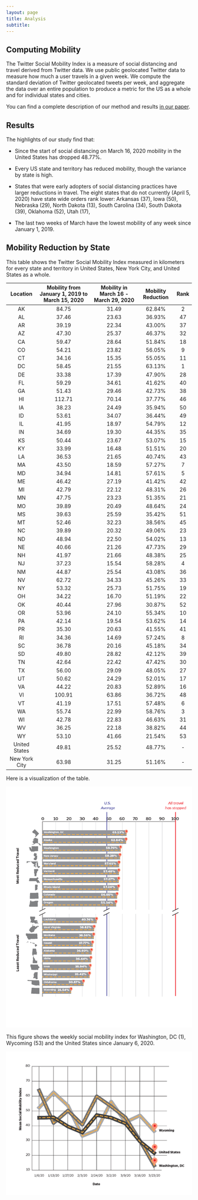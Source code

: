 ```yaml
---
layout: page
title: Analysis
subtitle: 
---
```


## Computing Mobility
The Twitter Social Mobility Index is a measure of social distancing and travel derived from Twitter data. We use public geolocated Twitter data to measure how much a user travels in a given week.
We compute the standard deviation of Twitter geolocated tweets per week, 
and aggregate the data over an entire population to produce a metric for the US as a whole and for individual states and cities.

You can find a complete description of our method and results [in our paper](paper/twitter_social_mobility.pdf).

## Results
The highlights of our study find that:

* Since the start of social distancing on March 16, 2020 mobility in the United States has dropped 48.77%.
    
* Every US state and territory has reduced mobility, though the variance by state is high.

* States that were early adopters of social distancing practices have larger reductions in travel. The eight states that do not currently (April 5, 2020) have state wide orders rank lower: Arkansas (37), Iowa (50), Nebraska (29), North Dakota (13), South Carolina (34), South Dakota (39), Oklahoma (52), Utah (17),

* The last two weeks of March have the lowest mobility of any week since January 1, 2019.

 
## Mobility Reduction by State
This table shows the Twitter Social Mobility Index measured in kilometers for 
every state and territory in United States, New York City, and United States as a whole. 

|    ﻿Location   | Mobility from January 1, 2019 to March 15, 2020 | Mobility in March 16 - March 29, 2020 | Mobility Reduction | Rank |
|:-------------:|:-----------------------------------------------:|:-------------------------------------:|:------------------:|:----:|
|       AK      |                      84.75                      |                 31.49                 |       62.84%       |   2  |
|       AL      |                      37.46                      |                 23.63                 |       36.93%       |  47  |
|       AR      |                      39.19                      |                 22.34                 |       43.00%       |  37  |
|       AZ      |                      47.30                      |                 25.37                 |       46.37%       |  32  |
|       CA      |                      59.47                      |                 28.64                 |       51.84%       |  18  |
|       CO      |                      54.21                      |                 23.82                 |       56.05%       |   9  |
|       CT      |                      34.16                      |                 15.35                 |       55.05%       |  11  |
|       DC      |                      58.45                      |                 21.55                 |       63.13%       |   1  |
|       DE      |                      33.38                      |                 17.39                 |       47.90%       |  28  |
|       FL      |                      59.29                      |                 34.61                 |       41.62%       |  40  |
|       GA      |                      51.43                      |                 29.46                 |       42.73%       |  38  |
|       HI      |                      112.71                     |                 70.14                 |       37.77%       |  46  |
|       IA      |                      38.23                      |                 24.49                 |       35.94%       |  50  |
|       ID      |                      53.61                      |                 34.07                 |       36.44%       |  49  |
|       IL      |                      41.95                      |                 18.97                 |       54.79%       |  12  |
|       IN      |                      34.69                      |                 19.30                 |       44.35%       |  35  |
|       KS      |                      50.44                      |                 23.67                 |       53.07%       |  15  |
|       KY      |                      33.99                      |                 16.48                 |       51.51%       |  20  |
|       LA      |                      36.53                      |                 21.65                 |       40.74%       |  43  |
|       MA      |                      43.50                      |                 18.59                 |       57.27%       |   7  |
|       MD      |                      34.94                      |                 14.81                 |       57.61%       |   5  |
|       ME      |                      46.42                      |                 27.19                 |       41.42%       |  42  |
|       MI      |                      42.79                      |                 22.12                 |       48.31%       |  26  |
|       MN      |                      47.75                      |                 23.23                 |       51.35%       |  21  |
|       MO      |                      39.89                      |                 20.49                 |       48.64%       |  24  |
|       MS      |                      39.63                      |                 25.59                 |       35.42%       |  51  |
|       MT      |                      52.46                      |                 32.23                 |       38.56%       |  45  |
|       NC      |                      39.89                      |                 20.32                 |       49.06%       |  23  |
|       ND      |                      48.94                      |                 22.50                 |       54.02%       |  13  |
|       NE      |                      40.66                      |                 21.26                 |       47.73%       |  29  |
|       NH      |                      41.97                      |                 21.66                 |       48.38%       |  25  |
|       NJ      |                      37.23                      |                 15.54                 |       58.28%       |   4  |
|       NM      |                      44.87                      |                 25.54                 |       43.08%       |  36  |
|       NV      |                      62.72                      |                 34.33                 |       45.26%       |  33  |
|       NY      |                      53.32                      |                 25.73                 |       51.75%       |  19  |
|       OH      |                      34.22                      |                 16.70                 |       51.19%       |  22  |
|       OK      |                      40.44                      |                 27.96                 |       30.87%       |  52  |
|       OR      |                      53.96                      |                 24.10                 |       55.34%       |  10  |
|       PA      |                      42.14                      |                 19.54                 |       53.62%       |  14  |
|       PR      |                      35.30                      |                 20.63                 |       41.55%       |  41  |
|       RI      |                      34.36                      |                 14.69                 |       57.24%       |   8  |
|       SC      |                      36.78                      |                 20.16                 |       45.18%       |  34  |
|       SD      |                      49.80                      |                 28.82                 |       42.12%       |  39  |
|       TN      |                      42.64                      |                 22.42                 |       47.42%       |  30  |
|       TX      |                      56.00                      |                 29.09                 |       48.05%       |  27  |
|       UT      |                      50.62                      |                 24.29                 |       52.01%       |  17  |
|       VA      |                      44.22                      |                 20.83                 |       52.89%       |  16  |
|       VI      |                      100.91                     |                 63.86                 |       36.72%       |  48  |
|       VT      |                      41.19                      |                 17.51                 |       57.48%       |   6  |
|       WA      |                      55.74                      |                 22.99                 |       58.76%       |   3  |
|       WI      |                      42.78                      |                 22.83                 |       46.63%       |  31  |
|       WV      |                      36.25                      |                 22.18                 |       38.82%       |  44  |
|       WY      |                      53.10                      |                 41.66                 |       21.54%       |  53  |
| United States |                      49.81                      |                 25.52                 |       48.77%       |  -   |
| New York City |                      63.98                      |                 31.25                 |       51.16%       |  -   |

Here is a visualization of the table.

![](figures/bar_graph.png)

This figure shows the weekly social mobility index for Washington, DC (1), Wycoming (53) and the United States 
since January 6, 2020.

![](figures/line_graph.png)
